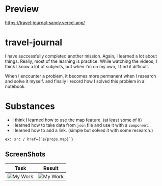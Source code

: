 # Preview

https://travel-journal-sandy.vercel.app/

# travel-journal

I have successfully completed another mission. Again, I learned a lot about things. Really, most of the learning is practice. While watching the videos, I think I know a lot of subjects, but when I'm on my own, I find it difficult.

When I encounter a problem, it becomes more permanent when I research and solve it myself. and finally I record how I solved this problem in a notebook.

# Substances

- I think I learned how to use the map feature. (at least some of it)
- I learned how to take data from `json` file and use it with a `component`.
- I learned how to add a link. (simple but solved it with some research.)

```
ex: src / href={`${props.map}`}
```

## ScreenShots

<table class="tg">
<thead>
  <tr>
    <th class="tg-0lax">Task</th>
    <th class="tg-0lax">Result</th>
  </tr>
</thead>
<tbody>
  <tr>
    <td class="tg-0lax"><img src="https://github.com/imhalid/travel-journal/blob/master/Screenshots/task.png?raw=true" alt="My Work"></td>
    <td class="tg-0lax"><img src="https://github.com/imhalid/travel-journal/blob/master/Screenshots/result.png?raw=true" alt="My Work"></td>
  </tr>
</tbody>
</table>
